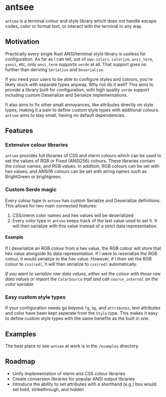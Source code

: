 # antsee

`antsee` is a terminal colour and style library which does not handle escape codes, color or format text, or interact with the terminal in any way. 

## Motivation 
Practically every single Rust ANSI/terminal style library is useless for configuration. As far as I can tell, out of `owo-colors`, `colorize`, `ansi_term`, `yansi`, etc, only `ansi_term` supports `serde` at all. That support goes no further than deriving `Serialize` and `Deserialize`.

If you need your users to be able to configure styles and colours, you're likely stuck with separate types anyway. Why not do it well? This aims to provide
a library built for configuration, with high quality `serde` support including custom Deserialize and Serialize implementations.

It also aims to fix other small annoyances, like attributes directly on style types, making it a pain to define custom style types with 
additional colours. `antsee` aims to stay small, having no default dependencies. 

## Features

### Extensive colour libraries 
`antsee` provides full libraries of CSS and xterm colours which can be used to set the values of RGB or Fixed (ANSI256) colours. These libraries 
contain the colour names, and RGB values. In addition, RGB colours can be set with hex values, and ANSI16 colours can be set with string names such as 
BrightGreen or brightgreen. 

### Custom Serde magic 
Every colour type in `antsee` has custom Serialize and Deserialize definitions. This allows for two main connected features:
1. CSS/xterm color names and hex values will be deserialized
2. Every color type in `antsee` keeps track of the last value used to set it. It will then serialize with this value instead of a strict data representation.

#### Example
If I deserialize an RGB colour from a hex value, the RGB colour will store that hex value alongside its data representation. If I were to reserialize the RGB colour, it would serialize to the hex value. However, if I then set the RGB colour to `css(red)`, it will then serialize to `css(red)` automatically. 

*If you want to serialize raw data values, either set the colour with those raw data values or import the `ColorSource` trait and call `source_internal` on the color variable*

### Easy custom style types 
If your configuration needs go beyond `fg`, `bg`, and `attributes`, text attributes and color have been kept seperate from the `Style` type. This makes it easy to define custom style types with the same benefits as the built in one.

## Examples
The best place to see `antsee` at work is in the `/examples` directory.

## Roadmap

- Unify implementation of xterm and CSS colour libraries
- Create conversion libraries for popular ANSI output libraries
- Introduce the ability to set attributes with a shorthand (e.g.) bsu would set bold, strikethrough, and hidden

